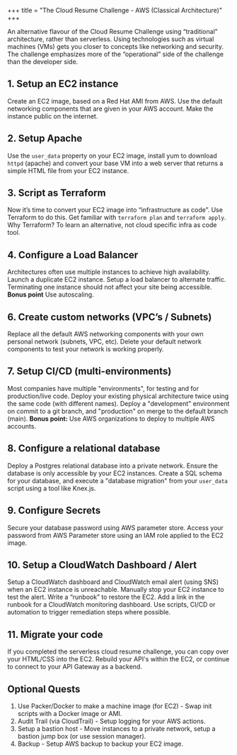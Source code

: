 +++
title = "The Cloud Resume Challenge - AWS (Classical Architecture)"
+++

An alternative flavour of the Cloud Resume Challenge using “traditional” architecture, rather than serverless. Using technologies such as virtual machines (VMs) gets you closer to concepts like networking and security. The challenge emphasizes more of the “operational” side of the challenge than the developer side. 

## 1. Setup an EC2 instance

Create an EC2 image, based on a Red Hat AMI from AWS. Use the default networking components that are given in your AWS account. Make the instance public on the internet.

## 2. Setup Apache

Use the `user_data` property on your EC2 image, install yum to download `httpd` (apache) and convert your base VM into a web server that returns a simple HTML file from your EC2 instance. 

## 3. Script as Terraform

Now it’s time to convert your EC2 image into “infrastructure as code”. Use Terraform to do this. Get familiar with `terraform plan` and `terraform apply`. Why Terraform? To learn an alternative, not cloud specific infra as code tool. 

## 4. Configure a Load Balancer

Architectures often use multiple instances to achieve high availability. Launch a duplicate EC2 instance. Setup a load balancer to alternate traffic. Terminating one instance should not affect your site being accessible. **Bonus point** Use autoscaling.

## 6. Create custom networks (VPC’s / Subnets)

Replace all the default AWS networking components with your own personal network (subnets, VPC, etc). Delete your default network components to test your network is working properly. 

## 7. Setup CI/CD (multi-environments)

Most companies have multiple "environments", for testing and for production/live code. Deploy your existing physical architecture twice using the same code (with different names). Deploy a "development" environment on commit to a git branch, and "production" on merge to the default branch (main). **Bonus point:** Use AWS organizations to deploy to multiple AWS accounts. 

## 8. Configure a relational database

Deploy a Postgres relational database into a private network. Ensure the database is only accessible by your EC2 instances. Create a SQL schema for your database, and execute a "database migration" from your `user_data` script using a tool like Knex.js. 

## 9. Configure Secrets

Secure your database password using AWS parameter store. Access your password from AWS Parameter store using an IAM role applied to the EC2 image. 

## 10. Setup a CloudWatch Dashboard / Alert

Setup a CloudWatch dashboard and CloudWatch email alert (using SNS) when an EC2 instance is unreachable. Manually stop your EC2 instance to test the alert. Write a “runbook” to restore the EC2. Add a link in the runbook for a CloudWatch monitoring dashboard. Use scripts, CI/CD or automation to trigger remediation steps where possible.

## 11. Migrate your code 

If you completed the serverless cloud resume challenge, you can copy over your HTML/CSS into the EC2. Rebuild your API's within the EC2, or continue to connect to your API Gateway as a backend. 

## Optional Quests

1. Use Packer/Docker to make a machine image (for EC2) - Swap init scripts with a Docker image or AMI.
2. Audit Trail (via CloudTrail) - Setup logging for your AWS actions. 
3. Setup a bastion host - Move instances to a private network, setup a bastion jump box (or use session manager).
4. Backup - Setup AWS backup to backup your EC2 image.